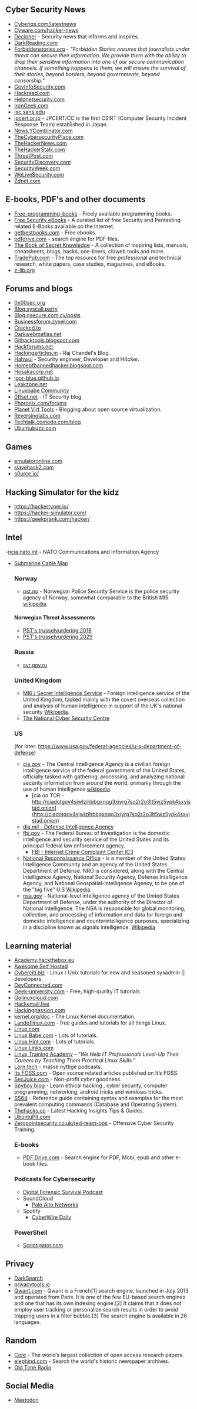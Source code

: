 
## Cyber Security News
- [Cyberiqs.com/latestnews](https://cyberiqs.com/latestnews)
- [Cyware.com/hacker-news](https://cyware.com/hacker-news)
- [Decipher](https://duo.com/decipher) - Security news that informs and inspires.
- [DarkReading.com](https://www.darkreading.com)
- [Forbiddenstories.org](https://forbiddenstories.org) - _"Forbidden Stories ensures that journalists under threat can secure their information. We provide them with the ability to drop their sensitive information into one of our secure communication channels. If something happens to them, we will ensure the survival of their stories, beyond borders, beyond governments, beyond censorship."_
- [GovInfoSecurity.com](https://www.govinfosecurity.com)
- [Hackread.com](https://www.hackread.com)
- [Helpnetsecurity.com](https://www.helpnetsecurity.com/)
- [IronGeek.com](https://www.irongeek.com)
- [Isc.sans.edu](https://isc.sans.edu)
- [jpcert.or.jp](https://www.jpcert.or.jp/english/) - JPCERT/CC is the first CSIRT (Computer Security Incident Response Team) established in Japan.
- [News.YCombinator.com](https://news.ycombinator.com)
- [TheCybersecurityPlace.com](https://thecybersecurityplace.com)
- [TheHackerNews.com](https://thehackernews.com)
- [TheHackerStalk.com](https://thehackerstalk.com)
- [ThreatPost.com](https://threatpost.com)
- [SecurityDiscovery.com](https://securitydiscovery.com)
- [SecurityWeek.com](https://www.securityweek.com)
- [WeLiveSecurity.com](https://www.welivesecurity.com)
- [Zdnet.com](https://www.zdnet.com)

## E-books, PDF's and other documents
- [Free-programming-books](https://github.com/EbookFoundation/free-programming-books) - Freely available programming books.
- [Free Security eBooks](https://github.com/Hack-with-Github/Free-Security-eBooks) - A curated list of free Security and Pentesting related E-Books available on the Internet.
- [getbestbooks.com](https://getbestbooks.com) - Free ebooks.
- [pdfdrive.com](https://www.pdfdrive.com) - search engine for PDF files.
- [The Book of Secret Knowledge](https://github.com/trimstray/the-book-of-secret-knowledge) - A collection of inspiring lists, manuals, cheatsheets, blogs, hacks, one-liners, cli/web tools and more. 
- [TradePub.com](https://sf.tradepub.com) - The top resource for free professional and technical research, white papers, case studies, magazines, and eBooks.
- [z-lib.org](https://z-lib.org)

 ## Forums and blogs
  - [0x00sec.org](https://0x00sec.org)
  - [Blog.syscall.party](https://blog.syscall.party)
  - [Blog.qsecure.com.cy/posts](https://blog.qsecure.com.cy/posts)
  - [Businessforum.zyxel.com](https://businessforum.zyxel.com)
  - [Cracked.to](https://cracked.to)
  - [Darkwebmafias.net](https://darkwebmafias.net)
  - [Githacktools.blogspot.com](https://githacktools.blogspot.com)
  - [Hackforums.net](https://hackforums.net)
  - [Hackingarticles.in](hackingarticles.in) - Raj Chandel's Blog.
  - [Hahwul](https://www.hahwul.com) - Security engineer, Developer and H4cker.
  - [Homeofbannedhacker.blogspot.com](https://homeofbannedhacker.blogspot.com)
  - [Hosakacorp.net](https://hosakacorp.net)
  - [igor-blue.github.io](https://igor-blue.github.io)
  - [Leakzone.net](https://leakzone.net)
  - [Linuxbabe Community](https://community.linuxbabe.com)
  - [0ffset.net](https://0ffset.net) - IT Security blog
  - [Phoronix.com/forums](https://www.phoronix.com/forums)
  - [Planet Virt Tools](https://planet.virt-tools.org) - Blogging about open source virtualization.
  - [Reversinglabs.com](https://blog.reversinglabs.com)
  - [Techtalk.comodo.com/blog](https://techtalk.comodo.com/blog)
  - [Ubuntubuzz.com](https://www.ubuntubuzz.com)

## Games
- [emulatoronline.com](https://emulatoronline.com)
- [slavehack2.com](https://www.slavehack2.com/)
- [s0urce.io/](http://www.s0urce.io/)

## Hacking Simulator for the kidz
- https://hackertyper.io/
- https://hacker-simulator.com/
- https://geekprank.com/hacker/


## Intel

-[ncia.nato.int](https://www.ncia.nato.int/index.html) - NATO Communications and Information Agency
- [Submarine Cable Map](https://www.submarinecablemap.com/)

  ### Norway
  - [pst.no](https://pst.no/) - Norwegian Police Security Service is the police security agency of Norway, somewhat comparable to the British MI5 [wikipedia](https://en.wikipedia.org/wiki/Norwegian_Police_Security_Service).
  #### Norwegian Threat Assessments
  - [PST's trusselvurdering 2018](https://www.pst.no/alle-artikler/trusselvurderinger/trusselvurdering-2018/)
  - [PST's trusselvurdering 2029](https://www.pst.no/alle-artikler/trusselvurderinger/trusselvurdering-2019/)

  ### Russia
  - [svr.gov.ru](http://svr.gov.ru/)

  ### United Kingdom
  - [MI6 / Secret Intelligence Service](https://www.sis.gov.uk/) - Foreign intelligence service of the United Kingdom, tasked mainly with the covert overseas collection and analysis of human intelligence in support of the UK's national security [Wikipedia](https://en.wikipedia.org/wiki/Secret_Intelligence_Service).
  - [The National Cyber Security Centre](https://www.ncsc.gov.uk/)

  ### US
  (for later: https://www.usa.gov/federal-agencies/u-s-department-of-defense)
  - [cia.gov](https://www.cia.gov/) - The Central Intelligence Agency is a civilian foreign intelligence service of the federal government of the United States, officially tasked with gathering, processing, and analyzing national security information from around the world, primarily through the use of human intelligence [wikipedia](https://en.wikipedia.org/wiki/Central_Intelligence_Agency).
    - [cia on TOR - http://ciadotgov4sjwlzihbbgxnqg3xiyrg7so2r2o3lt5wz5ypk4sxyjstad.onion](http://ciadotgov4sjwlzihbbgxnqg3xiyrg7so2r2o3lt5wz5ypk4sxyjstad.onion)
  - [dia.mil - Defense Intelligence Agency](https://www.dia.mil)
  - [fbi.gov](https://www.fbi.gov/) - The Federal Bureau of Investigation is the domestic intelligence and security service of the United States and its principal federal law enforcement agency.
    - [FBI - Internet Crime Complaint Center IC3](https://www.ic3.gov)
  - [National Reconnaissance Office](https://www.nro.gov/) -  is a member of the United States Intelligence Community and an agency of the United States Department of Defense. NRO is considered, along with the Central Intelligence Agency, National Security Agency, Defense Intelligence Agency, and National Geospatial-Intelligence Agency, to be one of the "big five" U.S [Wikipedia](https://en.wikipedia.org/wiki/National_Reconnaissance_Office).
  - [nsa.gov](https://www.nsa.gov/) - National-level intelligence agency of the United States Department of Defense, under the authority of the Director of National Intelligence. The NSA is responsible for global monitoring, collection, and processing of information and data for foreign and domestic intelligence and counterintelligence purposes, specializing in a discipline known as signals intelligence. [Wikipedia](https://en.wikipedia.org/wiki/National_Security_Agency)


## Learning material
- [Academy.hackthebox.eu](https://academy.hackthebox.eu)
- [Awesome Self Hosted](https://selfhosted.libhunt.com)
- [Cyberciti.biz](https://www.cyberciti.biz) - Linux / Unix tutorials for new and seasoned sysadmin || developers.
- [DevConnected.com](https://devconnected.com)
- [Geek-university.com](https://geek-university.com) - Free, high-quality IT tutorials
- [Golinuxcloud.com](https://www.golinuxcloud.com)
- [Hackemall.live](https://hackemall.live/)
- [Hackingpassion.com](https://hackingpassion.com)
- [kernel.org/doc](https://www.kernel.org/doc/html/latest/index.html) - The Linux Kernel documentation.
- [Landoflinux.com](https://www.landoflinux.com/index.html) - free guides and tutorials for all things Linux.
- [Linux.com](https://www.linux.com)
- [Linux Babe.com](https://www.linuxbabe.com) - Lots of tutorials.
- [Linux Hint.com](https://linuxhint.com) - Lots of tutorials.
- [Linux Links.com](https://www.linuxlinks.com)
- [Linux Training Academy](https://www.linuxtrainingacademy.com) - _"We Help IT Professionals Level-Up Their Careers by Teaching Them Practical Linux Skills."_
- [Lorn.tech](https://www.lorn.tech) - masse nyttige podcasts.
- [Its FOSS.com](https://itsfoss.com) - Open source related articles published on It’s FOSS.
- [SecJuice.com](https://www.secjuice.com) - Non-profit cyber goodness.
- [Spyboy blog](https://spyboy.blog) - Learn ethical hacking , cyber security, computer programming, networking, android tricks and windows tricks.
- [SS64](https://ss64.com) - Reference guide containing syntax and examples for the most prevalent computing commands (Database and Operating System).
- [Thehacks.co](https://thehacks.co) - Latest Hacking Insights Tips & Guides.
- [UbuntuPit.com](https://www.ubuntupit.com)
- [Zeropointsecurity.co.uk/red-team-ops](https://www.zeropointsecurity.co.uk/red-team-ops) - Offensive Cyber Security Training.
  ### E-books
  - [PDF Drive.com](https://www.pdfdrive.com/) - Search engine for PDF, Mobi, epub and other e-book files.
  ### Podcasts for Cybersecurity
  - [Digital Forensic Survival Podcast](https://digitalforensicsurvivalpodcast.com/)
  - SoundCloud
    - [Palo Alto Networks](https://soundcloud.com/paloaltonetworks)
  - Spotify
    - [CyberWire Daily](https://open.spotify.com/show/0CnYnxrAcfRjh0YSQINAwe?si=X2BItZkmQUSKyPZ1XvcmOA&dl_branch=1)
  ### PowerShell
  - [Scriptigator.com](https://scriptigator.com)

## Privacy
- [DarkSearch](https://darksearch.io/)
- [privacytools.io](https://www.privacytools.io/)
- [Qwant.com](https://www.qwant.com/) - Qwant is a French[1] search engine, launched in July 2013 and operated from Paris. It is one of the few EU-based search engines and one that has its own indexing engine.[2] It claims that it does not employ user tracking or personalize search results in order to avoid trapping users in a filter bubble.[3] The search engine is available in 26 languages.

## Random
- [Core](https://core.ac.uk/) - The world’s largest collection of open access research papers.
- [elephind.com](https://elephind.com) - Search the world's historic newspaper archives.
- [Old Time Radio](https://oldtime.radio/)

## Social Media
- [Mastodon](https://joinmastodon.org/)
